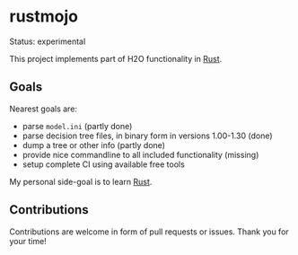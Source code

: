 # rustmojo

Status: experimental

This project implements part of H2O functionality in [Rust](https://www.rust-lang.org).

## Goals

Nearest goals are:

- parse `model.ini` (partly done)
- parse decision tree files, in binary form in versions 1.00-1.30 (done)
- dump a tree or other info (partly done)
- provide nice commandline to all included functionality (missing)
- setup complete CI using available free tools

My personal side-goal is to learn [Rust](https://www.rust-lang.org).

## Contributions

Contributions are welcome in form of pull requests or issues. Thank you for your time!
